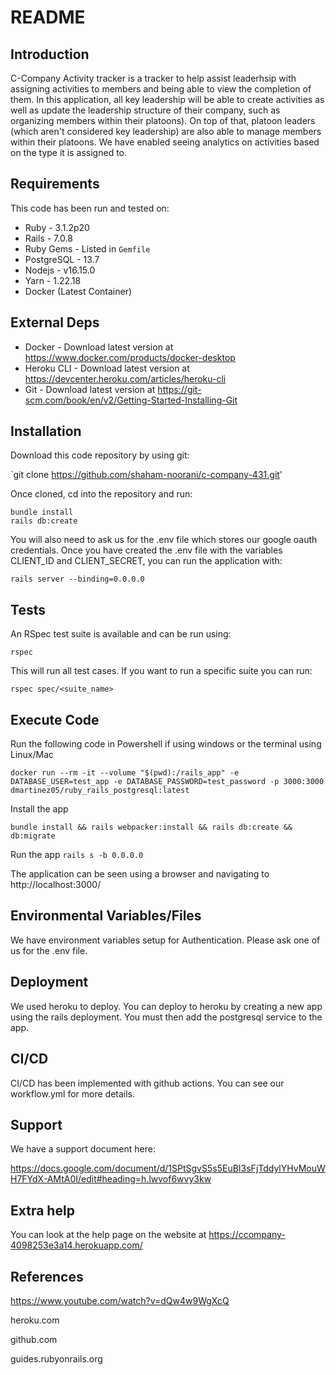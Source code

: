 # README

## Introduction

C-Company Activity tracker is a tracker to help assist leaderhsip with assigning activities to members and being able to view the completion of them. In this application, all key leadership will be able to create activities as well as update the leadership structure of their company, such as organizing members within their platoons). On top of that, platoon leaders (which aren't considered key leadership) are also able to manage members within their platoons. We have enabled seeing analytics on activities based on the type it is assigned to.

## Requirements

This code has been run and tested on:

- Ruby - 3.1.2p20
- Rails - 7.0.8
- Ruby Gems - Listed in `Gemfile`
- PostgreSQL - 13.7
- Nodejs - v16.15.0
- Yarn - 1.22.18
- Docker (Latest Container)


## External Deps

- Docker - Download latest version at https://www.docker.com/products/docker-desktop
- Heroku CLI - Download latest version at https://devcenter.heroku.com/articles/heroku-cli
- Git - Download latest version at https://git-scm.com/book/en/v2/Getting-Started-Installing-Git

## Installation

Download this code repository by using git:

`git clone https://github.com/shaham-noorani/c-company-431.git'

Once cloned, cd into the repository and run:

```
bundle install
rails db:create
```

You will also need to ask us for the .env file which stores our google oauth credentials. Once you have created the .env file with the variables CLIENT_ID and CLIENT_SECRET, you can run the application with:

```
rails server --binding=0.0.0.0
```

## Tests

An RSpec test suite is available and can be run using:

`rspec`

This will run all test cases. If you want to run a specific suite you can run:

```
rspec spec/<suite_name>
```

## Execute Code

Run the following code in Powershell if using windows or the terminal using Linux/Mac


`docker run --rm -it --volume "$(pwd):/rails_app" -e DATABASE_USER=test_app -e DATABASE_PASSWORD=test_password -p 3000:3000 dmartinez05/ruby_rails_postgresql:latest`


Install the app

`bundle install && rails webpacker:install && rails db:create && db:migrate`


Run the app
`rails s -b 0.0.0.0`


The application can be seen using a browser and navigating to http://localhost:3000/


## Environmental Variables/Files

We have environment variables setup for Authentication. Please ask one of us for the .env file.


## Deployment

We used heroku to deploy. You can deploy to heroku by creating a new app using the rails deployment. You must then add the postgresql service to the app. 
## CI/CD

CI/CD has been implemented with github actions. You can see our workflow.yml for more details. 

## Support

We have a support document here:

https://docs.google.com/document/d/1SPtSgvS5s5EuBI3sFjTddylYHvMouWH7FYdX-AMtA0I/edit#heading=h.lwvof6wvy3kw
## Extra help

You can look at the help page on the website at https://ccompany-4098253e3a14.herokuapp.com/

## References

https://www.youtube.com/watch?v=dQw4w9WgXcQ 

heroku.com

github.com

guides.rubyonrails.org